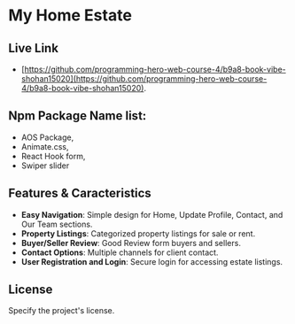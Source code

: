 # My Home Estate

## Live Link

- [https://github.com/programming-hero-web-course-4/b9a8-book-vibe-shohan15020](https://github.com/programming-hero-web-course-4/b9a8-book-vibe-shohan15020).

##  Npm Package Name list:
- AOS Package,
- Animate.css,
- React Hook form,
- Swiper slider

## Features & Caracteristics

- **Easy Navigation**: Simple design for Home, Update Profile, Contact, and Our Team sections.
- **Property Listings**: Categorized property listings for sale or rent.
- **Buyer/Seller Review**: Good Review form buyers and sellers.
- **Contact Options**: Multiple channels for client contact.
- **User Registration and Login**: Secure login for accessing estate listings.

## License

Specify the project's license.

